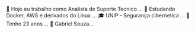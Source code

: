 🔭 Hoje eu trabalho como Analista de Suporte Tecnico ...
🌱 Estudando Docker, AWS e derivados do Linux ...
🎓 UNIP - Segurança cibernetica ...
🥳 Tenho 23 anos ...
🥋 Gabriel Souza...

